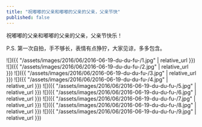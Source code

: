 ```yaml
---
title: "祝嘟嘟的父亲和嘟嘟的父亲的父亲，父亲节快"
published: false
---
```

祝嘟嘟的父亲和嘟嘟的父亲的父亲，父亲节快乐！

P.S. 第一次自拍，手不够长，表情有点狰狞，大家见谅，多多包含。



![]({{ "/assets/images/2016/06/2016-06-19-du-du-fu-/1.jpg" | relative_url }})
![]({{ "/assets/images/2016/06/2016-06-19-du-du-fu-/2.jpg" | relative_url }})
![]({{ "/assets/images/2016/06/2016-06-19-du-du-fu-/3.jpg" | relative_url }})
![]({{ "/assets/images/2016/06/2016-06-19-du-du-fu-/4.jpg" | relative_url }})
![]({{ "/assets/images/2016/06/2016-06-19-du-du-fu-/5.jpg" | relative_url }})
![]({{ "/assets/images/2016/06/2016-06-19-du-du-fu-/6.jpg" | relative_url }})
![]({{ "/assets/images/2016/06/2016-06-19-du-du-fu-/7.jpg" | relative_url }})
![]({{ "/assets/images/2016/06/2016-06-19-du-du-fu-/8.jpg" | relative_url }})
![]({{ "/assets/images/2016/06/2016-06-19-du-du-fu-/9.jpg" | relative_url }})
